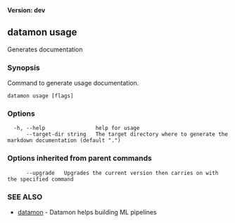 **Version: dev**

## datamon usage

Generates documentation

### Synopsis

Command to generate usage documentation.

```
datamon usage [flags]
```

### Options

```
  -h, --help                help for usage
      --target-dir string   The target directory where to generate the markdown documentation (default ".")
```

### Options inherited from parent commands

```
      --upgrade   Upgrades the current version then carries on with the specified command
```

### SEE ALSO

* [datamon](datamon.md)	 - Datamon helps building ML pipelines

